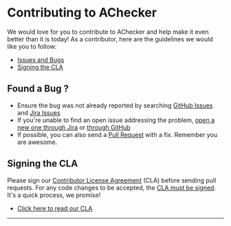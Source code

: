 # Contributing to AChecker

We would love for you to contribute to AChecker and help make it even better than it is
today! As a contributor, here are the guidelines we would like you to follow:

 - [Issues and Bugs](#issue)
 - [Signing the CLA](#cla)

## <a name="issue"></a> Found a Bug ?
- Ensure the bug was not already reported by searching [GitHub Issues](https://github.com/inclusive-design/AChecker/issues) and [Jira Issues](https://issues.fluidproject.org/projects/ACHECKER/issues)
- If you're unable to find an open issue addressing the problem, [open a new one through Jira](https://issues.fluidproject.org/projects/ACHECKER/issues) or [through GitHub](https://github.com/inclusive-design/AChecker/issues/new)
- If possible, you can also send a [Pull Request](https://github.com/inclusive-design/AChecker/pulls) with a fix. Remember you are awesome.


## <a name="cla"></a> Signing the CLA

Please sign our [Contributor License Agreement](https://cla-assistant.io/inclusive-design/AChecker) (CLA) before sending pull requests. For any code
changes to be accepted, the [CLA must be signed](https://cla-assistant.io/inclusive-design/AChecker). It's a quick process, we promise!

* [Click here to read our CLA](https://cla-assistant.io/inclusive-design/AChecker) 

<hr>
 